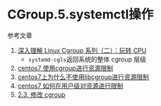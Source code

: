 # CGroup.5.systemctl操作

参考文章

1. [深入理解 Linux Cgroup 系列（二）：玩转 CPU](https://www.cnblogs.com/ryanyangcs/p/11198161.html)
    - `systemd-cgls`返回系统的整体 cgroup 层级
2. [centos7 使用cgroup进行资源限制](https://blog.csdn.net/lanyang123456/article/details/81610779)
3. [centos7上为什么不使用libcgroup进行资源限制](https://blog.csdn.net/lanyang123456/article/details/82319731)
4. [centos7 如何在用户级对资源进行限制](https://blog.csdn.net/lanyang123456/article/details/82318978)
5. [2.3. 修改 cgroup](https://docs.redhat.com/zh-cn/documentation/red_hat_enterprise_linux/7/html/resource_management_guide/sec-modifying_control_groups)

